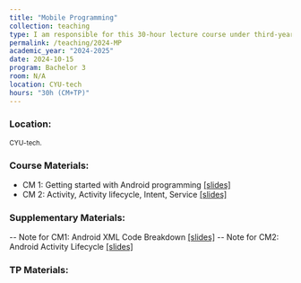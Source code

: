 ```yaml
---
title: "Mobile Programming"
collection: teaching
type: I am responsible for this 30-hour lecture course under third-year bachelor students at CYU-tech.
permalink: /teaching/2024-MP
academic_year: "2024-2025"
date: 2024-10-15
program: Bachelor 3
room: N/A
location: CYU-tech
hours: "30h (CM+TP)"
---
```


### Location:
<span style="font-size: smaller;">CYU-tech.</span>

### Course Materials:
- CM 1: Getting started with Android programming [[slides]](https://evesiphus.github.io/assets/teaching/MobileProgramming/Mobile_Programming_CM1.pdf)
- CM 2: Activity, Activity lifecycle, Intent, Service [[slides]](https://evesiphus.github.io/assets/teaching/MobileProgramming/MP_CM2.pdf)

### Supplementary Materials:
-- Note for CM1: Android XML Code Breakdown [[slides]](https://evesiphus.github.io/assets/teaching/MobileProgramming/Lecture1Note.pdf)
-- Note for CM2: Android Activity Lifecycle [[slides]](https://evesiphus.github.io/assets/teaching/MobileProgramming/MP_note2.pdf)

### TP Materials:



